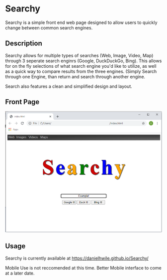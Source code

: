 # Searchy

Searchy is a simple front end web page designed to allow users to quickly change between common search engines.

## Description

Searchy allows for multiple types of searches (Web, Image, Video, Map) through 3 seperate search enginrs (Google, DuckDuckGo, Bing). This allows for on the fly selections of what search engine you'd like to utilize, as well as a quick way to compare results from the three engines. (Simply Search through one Engine, than return and search through another engine.  

Search also features a clean and simplified design and layout.

## Front Page

![Screenshot of the Searchy Front Page](https://github.com/danielhwile/Searchy/blob/main/ReadmeImages/FrontPage.png)

## Usage

Searchy is currently available at https://danielhwile.github.io/Searchy/

Mobile Use is not reccomended at this time.  Better Mobile interface to come at a later date.

 
